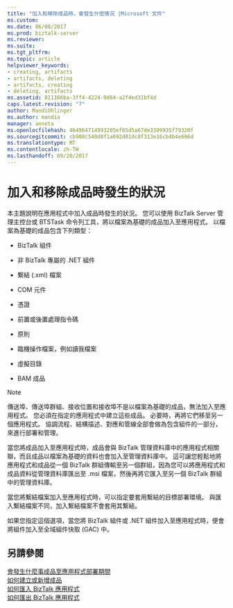 ```yaml
---
title: "加入和移除成品時，會發生什麼情況 |Microsoft 文件"
ms.custom: 
ms.date: 06/08/2017
ms.prod: biztalk-server
ms.reviewer: 
ms.suite: 
ms.tgt_pltfrm: 
ms.topic: article
helpviewer_keywords:
- creating, artifacts
- artifacts, deleting
- artifacts, creating
- deleting, artifacts
ms.assetid: 811166ba-3ff4-4224-9d84-a2f4ed31bf4d
caps.latest.revision: "7"
author: MandiOhlinger
ms.author: mandia
manager: anneta
ms.openlocfilehash: 464964714993205ef65d5a67de3399935f79320f
ms.sourcegitcommit: cb908c540d8f1a692d01dc8f313e16cb4b4e696d
ms.translationtype: MT
ms.contentlocale: zh-TW
ms.lasthandoff: 09/20/2017
---
```

# <a name="what-happens-when-artifacts-are-added-and-removed"></a>加入和移除成品時發生的狀況
本主題說明在應用程式中加入成品時發生的狀況。 您可以使用 BizTalk Server 管理主控台或 BTSTask 命令列工具，將以檔案為基礎的成品加入至應用程式。 以檔案為基礎的成品包含下列類型：  
  
-   BizTalk 組件  
  
-   非 BizTalk 專屬的 .NET 組件  
  
-   繫結 (.xml) 檔案  
  
-   COM 元件  
  
-   憑證  
  
-   前置或後置處理指令碼  
  
-   原則  
  
-   臨機操作檔案，例如讀我檔案  
  
-   虛擬目錄  
  
-   BAM 成品  
  
> [!NOTE]
>  傳送埠、傳送埠群組、接收位置和接收埠不是以檔案為基礎的成品，無法加入至應用程式。 您必須在指定的應用程式中建立這些成品。 必要時，再將它們移至另一個應用程式。 協調流程、結構描述、對應和管線全部會做為包含組件的一部分，來進行部署和管理。  
  
 當您將成品加入至應用程式時，成品會與 BizTalk 管理資料庫中的應用程式相關聯，而且成品以檔案為基礎的資料也會加入至管理資料庫中。 這可讓您輕鬆地將應用程式和成品從一個 BizTalk 群組傳輸至另一個群組，因為您可以將應用程式和成品資料從管理資料庫匯出至 .msi 檔案，然後再將它匯入至另一個 BizTalk 群組中的管理資料庫。  
  
 當您將繫結檔案加入至應用程式時，可以指定要套用繫結的目標部署環境。 與匯入繫結檔案不同，加入繫結檔案不會套用其繫結。  
  
 如果您指定這個選項，當您將 BizTalk 組件或 .NET 組件加入至應用程式時，便會將組件加入至全域組件快取 (GAC) 中。  
  
## <a name="see-also"></a>另請參閱  
 [會發生什麼事成品至應用程式部署期間](../core/what-happens-to-artifacts-during-application-deployment.md)   
 [如何建立或新增成品](../core/how-to-create-or-add-an-artifact.md)   
 [如何匯入 BizTalk 應用程式](../core/how-to-import-a-biztalk-application.md)   
 [如何匯出 BizTalk 應用程式](../core/how-to-export-a-biztalk-application.md)